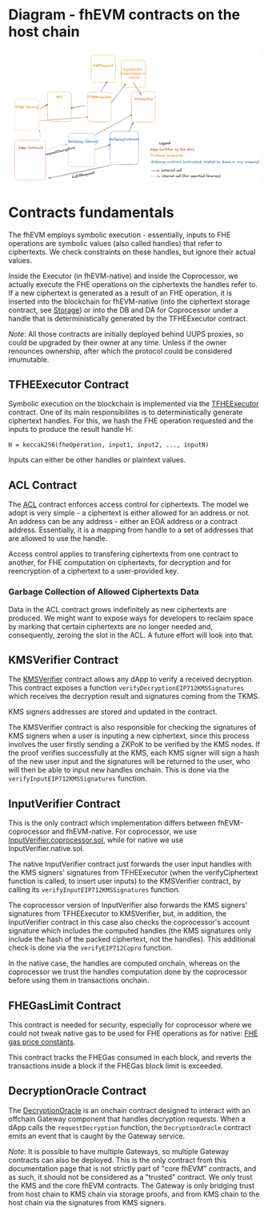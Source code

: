 # Diagram - fhEVM contracts on the host chain

![fhEVM Contracts](../../assets/fhEVMContracts.png)

# Contracts fundamentals

The fhEVM employs symbolic execution - essentially, inputs to FHE operations are symbolic values (also called handles) that refer to ciphertexts. We check constraints on these handles, but ignore their actual values.

Inside the Executor (in fhEVM-native) and inside the Coprocessor, we actually execute the FHE operations on the ciphertexts the handles refer to. If a new ciphertext is generated as a result of an FHE operation, it is inserted into the blockchain for fhEVM-native (into the ciphertext storage contract, see [Storage](native/storage.md)) or into the DB and DA for Coprocessor under a handle that is deterministically generated by the TFHEExecutor contract.

_Note_: All those contracts are initially deployed behind UUPS proxies, so could be upgraded by their owner at any time. Unless if the owner renounces ownership, after which the protocol could be considered imumutable.

## TFHEExecutor Contract

Symbolic execution on the blockchain is implemented via the [TFHEExecutor](../../../contracts/contracts/TFHEExecutor.sol) contract. One of its main responsibilites is to deterministically generate ciphertext handles. For this, we hash the FHE operation requested and the inputs to produce the result handle H:

```
H = keccak256(fheOperation, input1, input2, ..., inputN)
```

Inputs can either be other handles or plaintext values.

## ACL Contract

The [ACL](../../../contracts/contracts/ACL.sol) contract enforces access control for ciphertexts. The model we adopt is very simple - a ciphertext is either allowed for an address or not. An address can be any address - either an EOA address or a contract address. Essentially, it is a mapping from handle to a set of addresses that are allowed to use the handle.

Access control applies to transfering ciphertexts from one contract to another, for FHE computation on ciphertexts, for decryption and for reencryption of a ciphertext to a user-provided key.

### Garbage Collection of Allowed Ciphertexts Data

Data in the ACL contract grows indefinitely as new ciphertexts are produced. We might want to expose ways for developers to reclaim space by marking that certain ciphertexts are no longer needed and, consequently, zeroing the slot in the ACL. A future effort will look into that.

## KMSVerifier Contract

The [KMSVerifier](../../../contracts/contracts/KMSVerifier.sol) contract allows any dApp to verify a received decryption. This contract exposes a function `verifyDecryptionEIP712KMSSignatures` which receives the decryption result and signatures coming from the TKMS.

KMS signers addresses are stored and updated in the contract.

The KMSVerifier contract is also responsible for checking the signatures of KMS signers when a user is inputing a new ciphertext, since this process involves the user firstly sending a ZKPoK to be verified by the KMS nodes. If the proof verifies successfully at the KMS, each KMS signer will sign a hash of the new user input and the signatures will be returned to the user, who will then be able to input new handles onchain. This is done via the `verifyInputEIP712KMSSignatures` function.

## InputVerifier Contract

This is the only contract which implementation differs between fhEVM-coprocessor and fhEVM-native. For coprocessor, we use [InputVerifier.coprocessor.sol](../../../contracts/contracts/InputVerifier.coprocessor.sol), while for native we use InputVerifier.native.sol.

The native InputVerifier contract just forwards the user input handles with the KMS signers' signatures from TFHEExecutor (when the verifyCiphertext function is called, to insert user inputs) to the KMSVerifier contract, by calling its `verifyInputEIP712KMSSignatures` function.

The coprocessor version of InputVerifier also forwards the KMS signers' signatures from TFHEExecutor to KMSVerifier, but, in addition, the InputVerifier contract in this case also checks the coprocessor's account signature which includes the computed handles (the KMS signatures only include the hash of the packed ciphertext, not the handles). This additional check is done via the `verifyEIP712Copro` function.

In the native case, the handles are computed onchain, whereas on the coprocessor we trust the handles computation done by the coprocessor before using them in transactions onchain.

## FHEGasLimit Contract

This contract is needed for security, especially for coprocessor where we could not tweak native gas to be used for FHE operations as for native: [FHE gas price constants](../../../contracts/contracts/FHEGasLimit.sol#L33-L34).

This contract tracks the FHEGas consumed in each block, and reverts the transactions inside a block if the FHEGas block limit is exceeded.

## DecryptionOracle Contract

The [DecryptionOracle](../../../contracts/decryptionOracle/DecryptionOracle.sol) is an onchain contract designed to interact with an offchain Gateway component that handles decryption requests. When a dApp calls the `requestDecryption` function, the `DecryptionOracle` contract emits an event that is caught by the Gateway service.

_Note_: It is possible to have multiple Gateways, so multiple Gateway contracts can also be deployed. This is the only contract from this documentation page that is not strictly part of "core fhEVM" contracts, and as such, it should not be considered as a "trusted" contract. We only trust the KMS and the core fhEVM contracts. The Gateway is only bridging trust from host chain to KMS chain via storage proofs, and from KMS chain to the host chain via the signatures from KMS signers.
